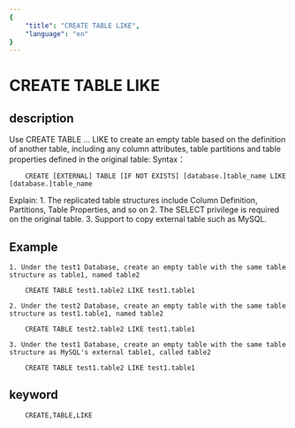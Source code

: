```yaml
---
{
    "title": "CREATE TABLE LIKE",
    "language": "en"
}
---
```


<!-- 
Licensed to the Apache Software Foundation (ASF) under one
or more contributor license agreements.  See the NOTICE file
distributed with this work for additional information
regarding copyright ownership.  The ASF licenses this file
to you under the Apache License, Version 2.0 (the
"License"); you may not use this file except in compliance
with the License.  You may obtain a copy of the License at

  http://www.apache.org/licenses/LICENSE-2.0

Unless required by applicable law or agreed to in writing,
software distributed under the License is distributed on an
"AS IS" BASIS, WITHOUT WARRANTIES OR CONDITIONS OF ANY
KIND, either express or implied.  See the License for the
specific language governing permissions and limitations
under the License.
-->

# CREATE TABLE LIKE

## description

Use CREATE TABLE ... LIKE to create an empty table based on the definition of another table, including any column attributes, table partitions and table properties defined in the original table:
Syntax：

```
    CREATE [EXTERNAL] TABLE [IF NOT EXISTS] [database.]table_name LIKE [database.]table_name
```

Explain:
    1. The replicated table structures include Column Definition, Partitions, Table Properties, and so on
    2. The SELECT privilege is required on the original table.
    3. Support to copy external table such as MySQL.

## Example
    1. Under the test1 Database, create an empty table with the same table structure as table1, named table2

        CREATE TABLE test1.table2 LIKE test1.table1
    
    2. Under the test2 Database, create an empty table with the same table structure as test1.table1, named table2

        CREATE TABLE test2.table2 LIKE test1.table1

    3. Under the test1 Database, create an empty table with the same table structure as MySQL's external table1, called table2

        CREATE TABLE test1.table2 LIKE test1.table1

## keyword

```
    CREATE,TABLE,LIKE

```
